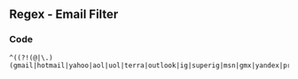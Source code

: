 ## Regex - Email Filter

### Code

```
^((?!(@|\.)(gmail|hotmail|yahoo|aol|uol|terra|outlook|ig|superig|msn|gmx|yandex|protonmail|zohomail|icloud)\.).)*$
```
